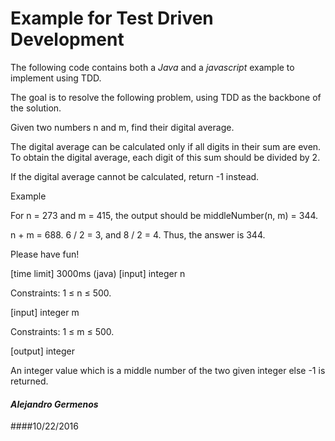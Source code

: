 # Example for Test Driven Development

The following code contains both a *Java* and a *javascript* example
to implement using TDD.

The goal is to resolve the following problem, using TDD as the backbone of the solution.

 Given two numbers n and m, find their digital average.

 The digital average can be calculated only if all digits in their sum are even. To obtain the digital average, each digit of this sum should be divided by 2.

 If the digital average cannot be calculated, return -1 instead.

 Example

 For n = 273 and m = 415, the output should be
 middleNumber(n, m) = 344.

 n + m = 688. 6 / 2 = 3, and 8 / 2 = 4. Thus, the answer is 344.

 Please have fun!

 [time limit] 3000ms (java)
 [input] integer n

 Constraints:
 1 ≤ n ≤ 500.

 [input] integer m

 Constraints:
 1 ≤ m ≤ 500.

 [output] integer

 An integer value which is a middle number of the two given integer else -1 is returned.

#### *Alejandro Germenos*
####10/22/2016